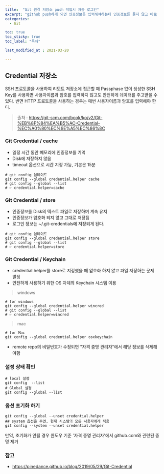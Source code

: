 ```yaml
---
title:  "Git 원격 저장소 push 작업시 자동 로그인"
excerpt: "github push하게 되면 인증정보를 입력해야하는데 인증정보를 묻지 않고 바로 push하는 작업"
categories:
  - Git

toc: true
toc_sticky: true
toc_label: "목차"

last_modified_at : 2021-03-20

---
```


## Credential 저장소

SSH 프로토콜을 사용하여 리모트 저장소에 접근할 때 Passphase 없이 생성한 SSH Key를 사용하면 사용자이름과 암호를 입력하지 않고도 안전하게 데이터를 주고받을 수 있다. 반면 HTTP 프로토콜을 사용하는 경우는 매번 사용자이름과 암호를 입력해야 한다.

> 출처 : <https://git-scm.com/book/ko/v2/Git-%EB%8F%84%EA%B5%AC-Credential-%EC%A0%80%EC%9E%A5%EC%86%8C>


### Git Credential / cache

* 일정 시간 동안 메모리에 인증정보를 기억
* Disk에 저장하지 않음
* timeout 옵션으로 시간 지정 가능, 기본은 15분

```
# git config 업데이트
git config --global credential.helper cache
# git config --global --list
# ☞ credential.helper=cache
```


### Git Credential / store    

* 인증정보를 Disk의 텍스트 파일로 저장하며 계속 유지
* 인증정보가 암호화 되지 않고 그대로 저장됨
* 로그인 정보는 ~/.git-credentials에 저장되게 된다.

```
# git config 업데이트
git config --global credential.helper store
# git config --global --list
# ☞ credential.helper=store
```

### Git Credential / Keychain

* credential.helper를 store로 지정했을 때 암호화 하지 않고 파일 저장하는 문제 발생
* 안전하게 사용하기 위한 OS 자체의 Keychain 시스템 이용

> windows

```
# for windows
git config --global credential.helper wincred
# git config --global --list
# ☞ credential.helper=wincred
```

> mac

```
# for Mac
git config --global credential.helper osxkeychain
```

* remote repo의 비밀번호가 수정되면 "자격 증명 관리자"에서 해당 정보를 삭제해야함

### 설정 상태 확인

```
# local 설정
git config  --list
# Global 설정
git config --global --list
```

### 옵션 초기화 하기

```
git config --global --unset credential.helper
## system 옵션을 주면, 현재 시스템의 모든 사용자에게 적용
git config --system --unset credential.helper
```

만약, 초기화가 안될 경우 윈도우 기준 '자격 증명 관리자'에서 github.com와 관련된 증명 제거


### 참고
* https://pinedance.github.io/blog/2019/05/29/Git-Credential